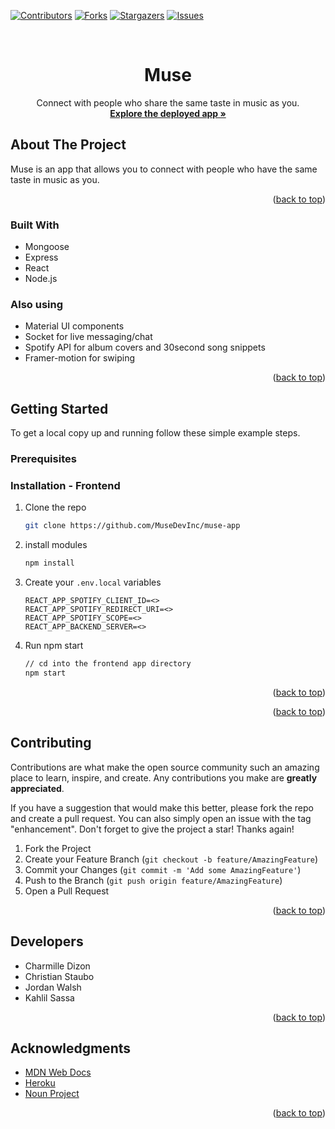 <div id="top"></div>

[![Contributors][contributors-shield]][contributors-url]
[![Forks][forks-shield]][forks-url]
[![Stargazers][stars-shield]][stars-url]
[![Issues][issues-shield]][issues-url]
<!-- PROJECT LOGO -->
<br />
<!-- <div align="center">
  <a href="https://github.com/cdizon239/trip-bucket">
    <img src="./public/images/favicon.png" alt="Logo" width="80" height="80">
  </a> -->

<h1 align="center">Muse</h1>

  <p align="center">
Connect with people who share the same taste in music as you.
    <br />
    <a href="https://muse-dev.herokuapp.com/"><strong>Explore the deployed app »</strong></a>
    <br />
    <!-- <br />
    <a href="https://github.com/cdizon239/trip-bucket">View Demo</a>
    ·
    <a href="https://github.com/cdizon239/trip-bucket/issues">Report Bug</a>
    ·
    <a href="https://github.com/cdizon239/trip-bucket/issues">Request Feature</a> -->
  </p>


<!-- TABLE OF CONTENTS -->
<!-- <details>
  <summary>Table of Contents</summary>
  <ol>
    <li>
      <a href="#about-the-project">About The Project</a>
      <ul>
        <li><a href="#built-with">Built With</a></li>
      </ul>
    </li>
    <li>
      <a href="#getting-started">Getting Started</a>
      <ul>
        <li><a href="#prerequisites">Prerequisites</a></li>
        <li><a href="#installation">Installation</a></li>
      </ul>
    </li>
    <li><a href="#usage">Usage</a></li>
    <li><a href="#roadmap">Roadmap</a></li>
    <li><a href="#contributing">Contributing</a></li>
    <li><a href="#license">License</a></li>
    <li><a href="#contact">Contact</a></li>
    <li><a href="#acknowledgments">Acknowledgments</a></li>
  </ol>
</details> -->

<!-- ABOUT THE PROJECT -->

## About The Project
Muse is an app that allows you to connect with people who have the same taste in music as you.

<p align="right">(<a href="#top">back to top</a>)</p>

### Built With
- Mongoose
- Express
- React
- Node.js

### Also using
- Material UI components
- Socket for live messaging/chat
- Spotify API for album covers and 30second song snippets
- Framer-motion for swiping


<p align="right">(<a href="#top">back to top</a>)</p>

<!-- GETTING STARTED -->

## Getting Started

To get a local copy up and running follow these simple example steps.

### Prerequisites

### Installation - Frontend

1. Clone the repo
   ```sh
   git clone https://github.com/MuseDevInc/muse-app
   ```

2. install modules
   ```sh
   npm install
   ```
3. Create your `.env.local` variables
   ```
   REACT_APP_SPOTIFY_CLIENT_ID=<>
   REACT_APP_SPOTIFY_REDIRECT_URI=<>
   REACT_APP_SPOTIFY_SCOPE=<>
   REACT_APP_BACKEND_SERVER=<>
   ```
4. Run npm start
   ```sh
   // cd into the frontend app directory
   npm start
   ```

<p align="right">(<a href="#top">back to top</a>)</p>


<p align="right">(<a href="#top">back to top</a>)</p>

<!-- CONTRIBUTING -->

## Contributing

Contributions are what make the open source community such an amazing place to learn, inspire, and create. Any contributions you make are **greatly appreciated**.

If you have a suggestion that would make this better, please fork the repo and create a pull request. You can also simply open an issue with the tag "enhancement".
Don't forget to give the project a star! Thanks again!

1. Fork the Project
2. Create your Feature Branch (`git checkout -b feature/AmazingFeature`)
3. Commit your Changes (`git commit -m 'Add some AmazingFeature'`)
4. Push to the Branch (`git push origin feature/AmazingFeature`)
5. Open a Pull Request

<p align="right">(<a href="#top">back to top</a>)</p>

<!-- CONTACT -->

## Developers

- Charmille Dizon
- Christian Staubo
- Jordan Walsh
- Kahlil Sassa

<p align="right">(<a href="#top">back to top</a>)</p>

<!-- ACKNOWLEDGMENTS -->

## Acknowledgments

- [MDN Web Docs](https://developer.mozilla.org/en-US/docs/Web/JavaScript)
- [Heroku](https://dashboard.heroku.com/apps)
- [Noun Project](https://thenounproject.com/)

<p align="right">(<a href="#top">back to top</a>)</p>

<!-- MARKDOWN LINKS & IMAGES -->
<!-- https://www.markdownguide.org/basic-syntax/#reference-style-links -->

[contributors-shield]: https://img.shields.io/github/contributors/MuseDevInc/muse-app.svg?style=for-the-badge
[contributors-url]: https://github.com/MuseDevInc/muse-app/graphs/contributors
[forks-shield]: https://img.shields.io/github/forks/MuseDevInc/muse-app.svg?style=for-the-badge
[forks-url]: https://github.com/MuseDevInc/muse-app/network/members
[stars-shield]: https://img.shields.io/github/stars/MuseDevInc/muse-app.svg?style=for-the-badge
[stars-url]: https://github.com/MuseDevInc/muse-app/stargazers
[issues-shield]: https://img.shields.io/github/issues/MuseDevInc/muse-app.svg?style=for-the-badge
[issues-url]: https://github.com/MuseDevInc/muse-app/issues

